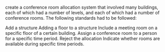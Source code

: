 create a conference room allocation system that involved many buildings, each of which had a number of levels, and each of which had a number of conference rooms. The following standards had to be followed:

Add a structure
Adding a floor to a structure
Include a meeting room on a specific floor of a certain building.
Assign a conference room to a person for a specific time period.
Reject the allocation
Indicate whether rooms are available during specific time periods.


